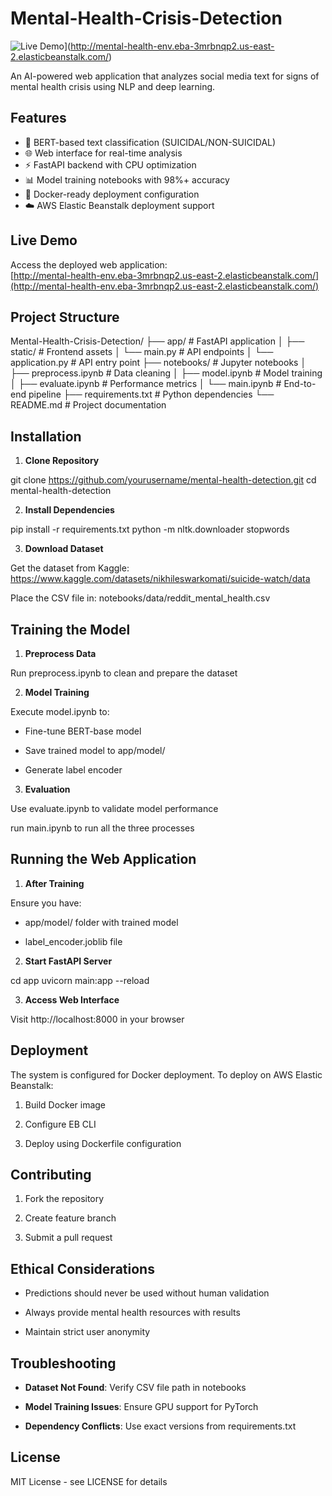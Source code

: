 # Mental-Health-Crisis-Detection

![Live Demo](https://img.shields.io/badge/Demo-Live%20Demo-brightgreen)](http://mental-health-env.eba-3mrbnqp2.us-east-2.elasticbeanstalk.com/)

An AI-powered web application that analyzes social media text for signs of mental health crisis using NLP and deep learning.

## Features

- 🧠 BERT-based text classification (SUICIDAL/NON-SUICIDAL)
- 🌐 Web interface for real-time analysis
- ⚡ FastAPI backend with CPU optimization
- 📊 Model training notebooks with 98%+ accuracy
- 🐳 Docker-ready deployment configuration
- ☁️ AWS Elastic Beanstalk deployment support

## Live Demo

Access the deployed web application:  
[http://mental-health-env.eba-3mrbnqp2.us-east-2.elasticbeanstalk.com/](http://mental-health-env.eba-3mrbnqp2.us-east-2.elasticbeanstalk.com/)

## Project Structure
Mental-Health-Crisis-Detection/
├── app/ # FastAPI application
│ ├── static/ # Frontend assets
│ └── main.py # API endpoints
│ └── application.py # API entry point
├── notebooks/ # Jupyter notebooks
│ ├── preprocess.ipynb # Data cleaning
│ ├── model.ipynb # Model training
│ ├── evaluate.ipynb # Performance metrics
│ └── main.ipynb # End-to-end pipeline
├── requirements.txt # Python dependencies
└── README.md # Project documentation

## Installation

1. **Clone Repository**

git clone https://github.com/yourusername/mental-health-detection.git
cd mental-health-detection

2. **Install Dependencies**

pip install -r requirements.txt
python -m nltk.downloader stopwords

3. **Download Dataset**

Get the dataset from Kaggle:
https://www.kaggle.com/datasets/nikhileswarkomati/suicide-watch/data

Place the CSV file in:
notebooks/data/reddit_mental_health.csv

## Training the Model

1. **Preprocess Data**

Run preprocess.ipynb to clean and prepare the dataset

2. **Model Training**

Execute model.ipynb to:

- Fine-tune BERT-base model

- Save trained model to app/model/

- Generate label encoder

3. **Evaluation**

Use evaluate.ipynb to validate model performance

run main.ipynb to run all the three processes

## Running the Web Application

1. **After Training**

Ensure you have:

- app/model/ folder with trained model

- label_encoder.joblib file

2. **Start FastAPI Server**

cd app
uvicorn main:app --reload

3. **Access Web Interface**

Visit http://localhost:8000 in your browser

## Deployment

The system is configured for Docker deployment. To deploy on AWS Elastic Beanstalk:

1. Build Docker image

2. Configure EB CLI

3. Deploy using Dockerfile configuration

## Contributing

1. Fork the repository

2. Create feature branch

3. Submit a pull request

## Ethical Considerations

- Predictions should never be used without human validation

- Always provide mental health resources with results

- Maintain strict user anonymity

## Troubleshooting

- **Dataset Not Found**: Verify CSV file path in notebooks

- **Model Training Issues**: Ensure GPU support for PyTorch

- **Dependency Conflicts**: Use exact versions from requirements.txt

## License

MIT License - see LICENSE for details